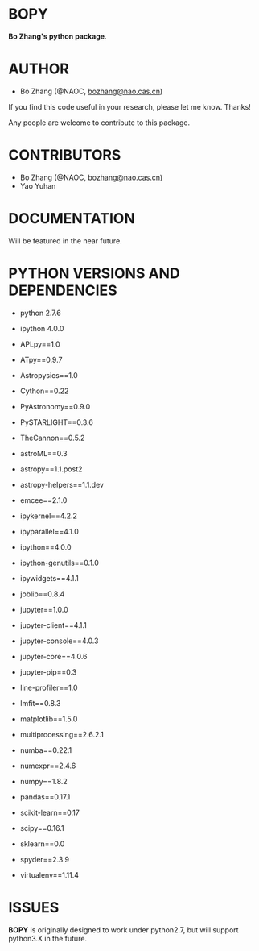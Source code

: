 BOPY
====

**Bo Zhang's python package**.


AUTHOR
======

- Bo Zhang (@NAOC, bozhang@nao.cas.cn)

If you find this code useful in your research, please let me know. Thanks!

Any people are welcome to contribute to this package.


CONTRIBUTORS
============

- Bo Zhang (@NAOC, bozhang@nao.cas.cn)
- Yao Yuhan 


DOCUMENTATION
=============

Will be featured in the near future.


PYTHON VERSIONS AND DEPENDENCIES
================================

- python 2.7.6
- ipython 4.0.0

- APLpy==1.0
- ATpy==0.9.7
- Astropysics==1.0
- Cython==0.22
- PyAstronomy==0.9.0
- PySTARLIGHT==0.3.6
- TheCannon==0.5.2
- astroML==0.3
- astropy==1.1.post2
- astropy-helpers==1.1.dev
- emcee==2.1.0
- ipykernel==4.2.2
- ipyparallel==4.1.0
- ipython==4.0.0
- ipython-genutils==0.1.0
- ipywidgets==4.1.1
- joblib==0.8.4
- jupyter==1.0.0
- jupyter-client==4.1.1
- jupyter-console==4.0.3
- jupyter-core==4.0.6
- jupyter-pip==0.3
- line-profiler==1.0
- lmfit==0.8.3
- matplotlib==1.5.0
- multiprocessing==2.6.2.1
- numba==0.22.1
- numexpr==2.4.6
- numpy==1.8.2
- pandas==0.17.1
- scikit-learn==0.17
- scipy==0.16.1
- sklearn==0.0
- spyder==2.3.9
- virtualenv==1.11.4


ISSUES
======
**BOPY** is originally designed to work under python2.7, but will support python3.X in the future.






